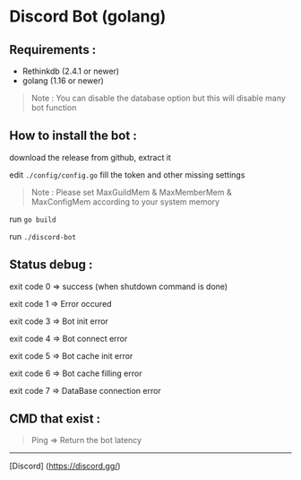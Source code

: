 # Discord Bot (golang)

## Requirements : 

- Rethinkdb (2.4.1 or newer) 
- golang (1.16 or newer)

> Note : You can disable the database option but this will disable many bot function 

## How to install the bot :

download the release from github, extract it

edit `./config/config.go` fill the token and other missing settings 

> Note : Please set MaxGuildMem & MaxMemberMem & MaxConfigMem according to your system memory

run `go build`

run `./discord-bot`

## Status debug :

exit code 0 => success (when shutdown command is done)

exit code 1 => Error occured

exit code 3 => Bot init error

exit code 4 => Bot connect error

exit code 5 => Bot cache init error

exit code 6 => Bot cache filling error

exit code 7 => DataBase connection error

## CMD that exist :

> Ping => Return the bot latency

---

[Discord] (https://discord.gg/)
